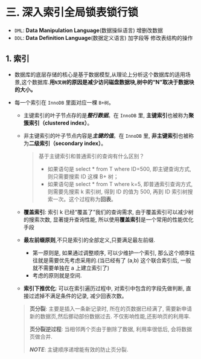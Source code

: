 # 三. 深入索引全局锁表锁行锁


- `DML`: **Data Manipulation Language**(数据操纵语言) 增删改数据
- `DDL`: **Data Definition Language**(数据定义语言) 加字段等 修改表结构的操作

## 1. 索引

- 数据库的底层存储的核心是基于数据模型,从理论上分析这个数据库的适用场景,这个数据库.**用`N叉树`的原因是减少访问磁盘数据块,树中的“N”取决于数据块的大小。**

- 每一个索引在 `InnoDB` 里面对应一棵 `B+树`。
  - 主键索引的叶子节点存的是***整行数据***。在 `InnoDB` 里, **主键索引**也被称为**聚簇索引（clustered index）**。

  - 非主键索引的叶子节点内容是***主键的值***。在 `InnoDB` 里, **非主键索引**也被称为**二级索引（secondary index）**。

    > 基于主键索引和普通索引的查询有什么区别？
    >
    > - 如果语句是 select * from T where ID=500, 即主键查询方式, 则只需要搜索 ID 这棵 B+ 树；
    > - 如果语句是 select * from T where k=5, 即普通索引查询方式, 则需要先搜索 k 索引树, 得到 ID 的值为 500, 再到 ID 索引树搜索一次。这个过程称为**回表**。

  - **覆盖索引**: 索引 k 已经“覆盖了”我们的查询需求, 由于覆盖索引可以减少树的搜索次数, 显著提升查询性能, 所以使用**覆盖索引**是一个常用的性能优化手段

  - **最左前缀原则**,不只是索引的全部定义,只要满足最左前缀.
    
    - 第一原则是, 如果通过调整顺序, 可以少维护一个索引, 那么这个顺序往往就是需要优先考虑采用的.(当已经有了 (a,b) 这个联合索引后, 一般就不需要单独在 a 上建立索引了)
    - 考虑的原则就是空间.
    
  - **索引下推优化**: 可以在索引遍历过程中, 对索引中包含的字段先做判断, 直接过滤掉不满足条件的记录, 减少回表次数。
  
  > **页分裂**: 主要是插入一条新记录时, 所在的页数据已经满了, 需要新申请新的数据页,然后挪动部份数据过去. 不仅影响性能,还影响页的利用率.
  >
  > **页分裂逆过程**: 当相邻两个页由于删除了数据, 利用率很低后, 会将数据页做合并.
  >
  > ***NOTE***: 主键顺序递增能有效的防止页分裂.







